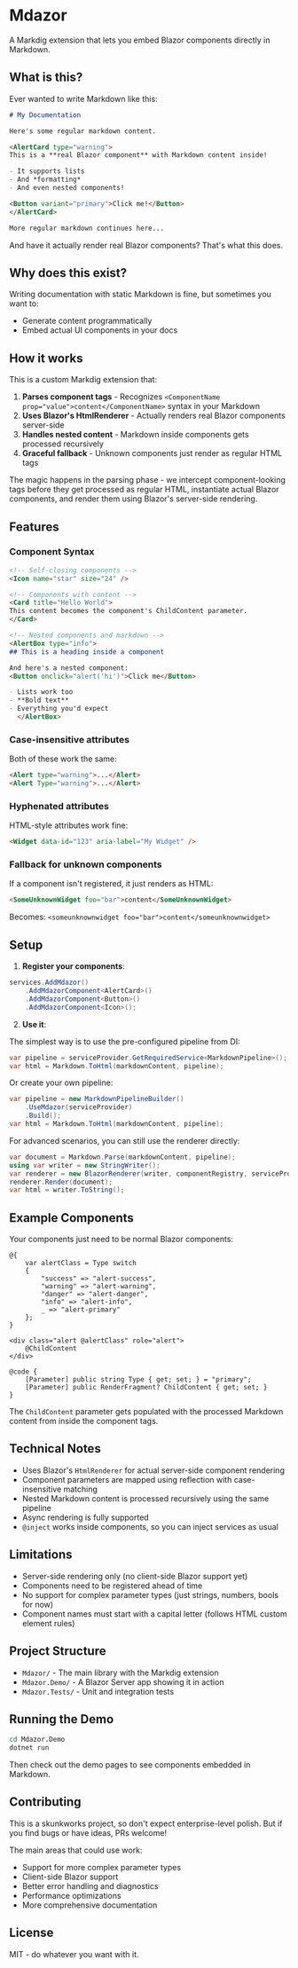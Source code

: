 # Mdazor

A Markdig extension that lets you embed Blazor components directly in Markdown.

## What is this?

Ever wanted to write Markdown like this:

```markdown
# My Documentation

Here's some regular markdown content.

<AlertCard type="warning">
This is a **real Blazor component** with Markdown content inside!

- It supports lists
- And *formatting*
- And even nested components!

<Button variant="primary">Click me!</Button>
</AlertCard>

More regular markdown continues here...
```

And have it actually render real Blazor components? That's what this does.

## Why does this exist?

Writing documentation with static Markdown is fine, but sometimes you want to:

- Generate content programmatically
- Embed actual UI components in your docs

## How it works

This is a custom Markdig extension that:

1. **Parses component tags** - Recognizes `<ComponentName prop="value">content</ComponentName>` syntax in your Markdown
2. **Uses Blazor's HtmlRenderer** - Actually renders real Blazor components server-side
3. **Handles nested content** - Markdown inside components gets processed recursively
5. **Graceful fallback** - Unknown components just render as regular HTML tags

The magic happens in the parsing phase - we intercept component-looking tags before they get processed as regular HTML,
instantiate actual Blazor components, and render them using Blazor's server-side rendering.

## Features

### Component Syntax

```markdown
<!-- Self-closing components -->
<Icon name="star" size="24" />

<!-- Components with content -->
<Card title="Hello World">
This content becomes the component's ChildContent parameter.
</Card>

<!-- Nested components and markdown -->
<AlertBox type="info">
## This is a heading inside a component

And here's a nested component:
<Button onclick="alert('hi')">Click me</Button>

- Lists work too
- **Bold text**
- Everything you'd expect
  </AlertBox>
```

### Case-insensitive attributes

Both of these work the same:

```markdown
<Alert type="warning">...</Alert>
<Alert Type="warning">...</Alert>
```

### Hyphenated attributes

HTML-style attributes work fine:

```markdown
<Widget data-id="123" aria-label="My Widget" />
```

### Fallback for unknown components

If a component isn't registered, it just renders as HTML:

```markdown
<SomeUnknownWidget foo="bar">content</SomeUnknownWidget>
```

Becomes: `<someunknownwidget foo="bar">content</someunknownwidget>`

## Setup

1. **Register your components**:

```csharp
services.AddMdazor()
    .AddMdazorComponent<AlertCard>()
    .AddMdazorComponent<Button>()
    .AddMdazorComponent<Icon>();
```

2. **Use it**:

The simplest way is to use the pre-configured pipeline from DI:

```csharp
var pipeline = serviceProvider.GetRequiredService<MarkdownPipeline>();
var html = Markdown.ToHtml(markdownContent, pipeline);
```

Or create your own pipeline:

```csharp
var pipeline = new MarkdownPipelineBuilder()
    .UseMdazor(serviceProvider)
    .Build();
var html = Markdown.ToHtml(markdownContent, pipeline);
```

For advanced scenarios, you can still use the renderer directly:

```csharp
var document = Markdown.Parse(markdownContent, pipeline);
using var writer = new StringWriter();
var renderer = new BlazorRenderer(writer, componentRegistry, serviceProvider);
renderer.Render(document);
var html = writer.ToString();
```

## Example Components

Your components just need to be normal Blazor components:

```razor
@{
    var alertClass = Type switch
    {
        "success" => "alert-success",
        "warning" => "alert-warning",
        "danger" => "alert-danger",
        "info" => "alert-info",
        _ => "alert-primary"
    };
}

<div class="alert @alertClass" role="alert">
    @ChildContent
</div>

@code {
    [Parameter] public string Type { get; set; } = "primary";
    [Parameter] public RenderFragment? ChildContent { get; set; }
}
```

The `ChildContent` parameter gets populated with the processed Markdown content from inside the component tags.

## Technical Notes

- Uses Blazor's `HtmlRenderer` for actual server-side component rendering
- Component parameters are mapped using reflection with case-insensitive matching
- Nested Markdown content is processed recursively using the same pipeline
- Async rendering is fully supported
- `@inject` works inside components, so you can inject services as usual

## Limitations

- Server-side rendering only (no client-side Blazor support yet)
- Components need to be registered ahead of time
- No support for complex parameter types (just strings, numbers, bools for now)
- Component names must start with a capital letter (follows HTML custom element rules)

## Project Structure

- `Mdazor/` - The main library with the Markdig extension
- `Mdazor.Demo/` - A Blazor Server app showing it in action
- `Mdazor.Tests/` - Unit and integration tests

## Running the Demo

```bash
cd Mdazor.Demo
dotnet run
```

Then check out the demo pages to see components embedded in Markdown.

## Contributing

This is a skunkworks project, so don't expect enterprise-level polish. But if you find bugs or have ideas, PRs welcome!

The main areas that could use work:

- Support for more complex parameter types
- Client-side Blazor support
- Better error handling and diagnostics
- Performance optimizations
- More comprehensive documentation

## License

MIT - do whatever you want with it.